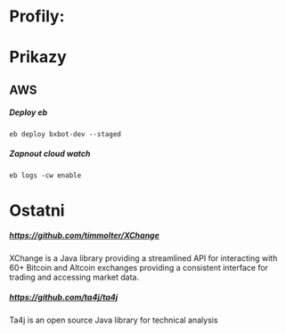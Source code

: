 # Profily:


# Prikazy

## AWS
##### Deploy eb
`eb deploy bxbot-dev --staged`
##### Zapnout cloud watch 
`eb logs -cw enable`

# Ostatni
##### https://github.com/timmolter/XChange
XChange is a Java library providing a streamlined API 
for interacting with 60+ Bitcoin and Altcoin exchanges providing a consistent interface 
for trading and accessing market data.
##### https://github.com/ta4j/ta4j
Ta4j is an open source Java library for technical analysis
